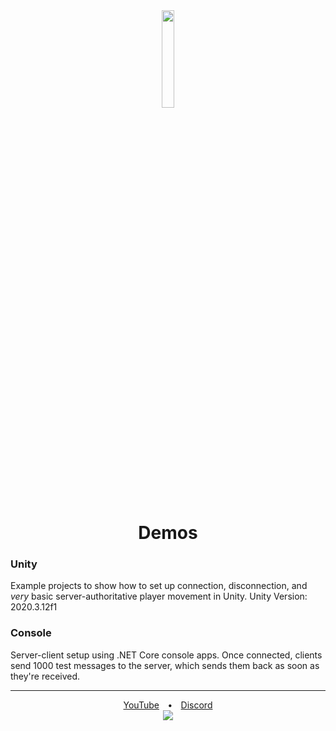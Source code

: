 <div align="center">
  <img src="https://user-images.githubusercontent.com/51303091/119734159-690afc00-be2f-11eb-9673-c1f998025a3e.png" width="20%" height="auto">
</div>
<h1 align="center">Demos</h1>

### Unity
Example projects to show how to set up connection, disconnection, and *very* basic server-authoritative player movement in Unity.
Unity Version: 2020.3.12f1

### Console
Server-client setup using .NET Core console apps. Once connected, clients send 1000 test messages to the server, which sends them back as soon as they're received.

---

<p align="center">
  <a href="https://tomweiland.net/youtube">YouTube</a>&emsp;<b>•</b>&emsp;<a href="https://discord.com/invite/tomweiland">Discord</a><br>
  <a href="https://ko-fi.com/Y8Y21O02J">
    <img src="https://www.ko-fi.com/img/githubbutton_sm.svg">
  </a>
</p>
